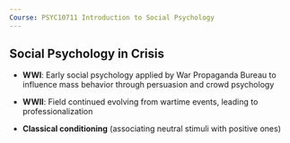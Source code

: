 ```yaml
---
Course: PSYC10711 Introduction to Social Psychology
---
```

## Social Psychology in Crisis

- **WWI**: Early social psychology applied by War Propaganda Bureau to influence mass behavior through persuasion and crowd psychology
- **WWII**: Field continued evolving from wartime events, leading to professionalization

- **Classical conditioning** (associating neutral stimuli with positive ones)
